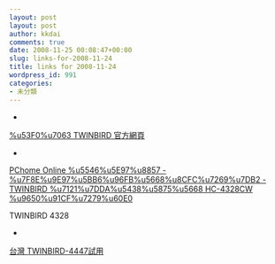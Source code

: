 ```yaml
---
layout: post
layout: post
author: kkdai
comments: true
date: 2008-11-25 00:08:47+00:00
slug: links-for-2008-11-24
title: links for 2008-11-24
wordpress_id: 991
categories:
- 未分類
---
```


  * 
                

[%u53F0%u7063 TWINBIRD 官方網頁](http://www.twinbird.tw/collection/index.asp?SID=6)




            
  * 
                

[PChome Online %u5546%u5E97%u8857 - %u7F8E%u9E97%u5BB6%u96FB%u5668%u8CFC%u7269%u7DB2 - TWINBIRD %u7121%u7DDA%u5438%u5875%u5668 HC-4328CW %u9650%u91CF%u7279%u60E0](http://store.pchome.com.tw/tge505/M02044770.htm)


                

TWINBIRD 4328



            
  * 
                

[台灣 TWINBIRD-4447試用](http://www.twinbird.tw/life/pro01.asp)




            
